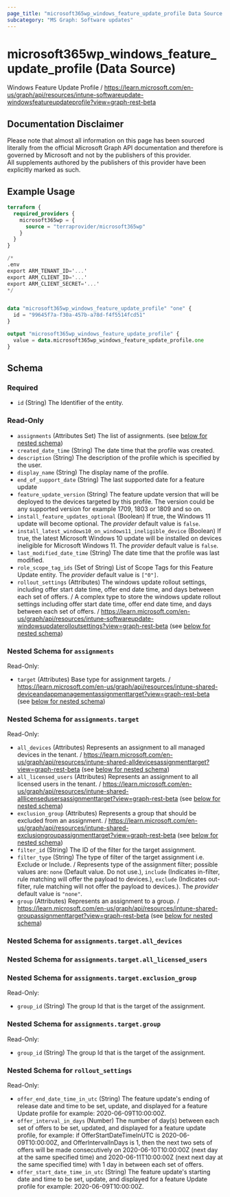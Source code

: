 ```yaml
---
page_title: "microsoft365wp_windows_feature_update_profile Data Source - microsoft365wp"
subcategory: "MS Graph: Software updates"
---
```


# microsoft365wp_windows_feature_update_profile (Data Source)

Windows Feature Update Profile / https://learn.microsoft.com/en-us/graph/api/resources/intune-softwareupdate-windowsfeatureupdateprofile?view=graph-rest-beta

## Documentation Disclaimer

Please note that almost all information on this page has been sourced literally from the official Microsoft Graph API 
documentation and therefore is governed by Microsoft and not by the publishers of this provider.  
All supplements authored by the publishers of this provider have been explicitly marked as such.

## Example Usage

```terraform
terraform {
  required_providers {
    microsoft365wp = {
      source = "terraprovider/microsoft365wp"
    }
  }
}

/*
.env
export ARM_TENANT_ID='...'
export ARM_CLIENT_ID='...'
export ARM_CLIENT_SECRET='...'
*/


data "microsoft365wp_windows_feature_update_profile" "one" {
  id = "99645f7a-f30a-457b-a78d-f4f5514fcd51"
}

output "microsoft365wp_windows_feature_update_profile" {
  value = data.microsoft365wp_windows_feature_update_profile.one
}
```

<!-- schema generated by tfplugindocs -->
## Schema

### Required

- `id` (String) The Identifier of the entity.

### Read-Only

- `assignments` (Attributes Set) The list of assignments. (see [below for nested schema](#nestedatt--assignments))
- `created_date_time` (String) The date time that the profile was created.
- `description` (String) The description of the profile which is specified by the user.
- `display_name` (String) The display name of the profile.
- `end_of_support_date` (String) The last supported date for a feature update
- `feature_update_version` (String) The feature update version that will be deployed to the devices targeted by this profile. The version could be any supported version for example 1709, 1803 or 1809 and so on.
- `install_feature_updates_optional` (Boolean) If true, the Windows 11 update will become optional. The _provider_ default value is `false`.
- `install_latest_windows10_on_windows11_ineligible_device` (Boolean) If true, the latest Microsoft Windows 10 update will be installed on devices ineligible for Microsoft Windows 11. The _provider_ default value is `false`.
- `last_modified_date_time` (String) The date time that the profile was last modified.
- `role_scope_tag_ids` (Set of String) List of Scope Tags for this Feature Update entity. The _provider_ default value is `["0"]`.
- `rollout_settings` (Attributes) The windows update rollout settings, including offer start date time, offer end date time, and days between each set of offers. / A complex type to store the windows update rollout settings including offer start date time, offer end date time, and days between each set of offers. / https://learn.microsoft.com/en-us/graph/api/resources/intune-softwareupdate-windowsupdaterolloutsettings?view=graph-rest-beta (see [below for nested schema](#nestedatt--rollout_settings))

<a id="nestedatt--assignments"></a>
### Nested Schema for `assignments`

Read-Only:

- `target` (Attributes) Base type for assignment targets. / https://learn.microsoft.com/en-us/graph/api/resources/intune-shared-deviceandappmanagementassignmenttarget?view=graph-rest-beta (see [below for nested schema](#nestedatt--assignments--target))

<a id="nestedatt--assignments--target"></a>
### Nested Schema for `assignments.target`

Read-Only:

- `all_devices` (Attributes) Represents an assignment to all managed devices in the tenant. / https://learn.microsoft.com/en-us/graph/api/resources/intune-shared-alldevicesassignmenttarget?view=graph-rest-beta (see [below for nested schema](#nestedatt--assignments--target--all_devices))
- `all_licensed_users` (Attributes) Represents an assignment to all licensed users in the tenant. / https://learn.microsoft.com/en-us/graph/api/resources/intune-shared-alllicensedusersassignmenttarget?view=graph-rest-beta (see [below for nested schema](#nestedatt--assignments--target--all_licensed_users))
- `exclusion_group` (Attributes) Represents a group that should be excluded from an assignment. / https://learn.microsoft.com/en-us/graph/api/resources/intune-shared-exclusiongroupassignmenttarget?view=graph-rest-beta (see [below for nested schema](#nestedatt--assignments--target--exclusion_group))
- `filter_id` (String) The ID of the filter for the target assignment.
- `filter_type` (String) The type of filter of the target assignment i.e. Exclude or Include. / Represents type of the assignment filter; possible values are: `none` (Default value. Do not use.), `include` (Indicates in-filter, rule matching will offer the payload to devices.), `exclude` (Indicates out-filter, rule matching will not offer the payload to devices.). The _provider_ default value is `"none"`.
- `group` (Attributes) Represents an assignment to a group. / https://learn.microsoft.com/en-us/graph/api/resources/intune-shared-groupassignmenttarget?view=graph-rest-beta (see [below for nested schema](#nestedatt--assignments--target--group))

<a id="nestedatt--assignments--target--all_devices"></a>
### Nested Schema for `assignments.target.all_devices`


<a id="nestedatt--assignments--target--all_licensed_users"></a>
### Nested Schema for `assignments.target.all_licensed_users`


<a id="nestedatt--assignments--target--exclusion_group"></a>
### Nested Schema for `assignments.target.exclusion_group`

Read-Only:

- `group_id` (String) The group Id that is the target of the assignment.


<a id="nestedatt--assignments--target--group"></a>
### Nested Schema for `assignments.target.group`

Read-Only:

- `group_id` (String) The group Id that is the target of the assignment.




<a id="nestedatt--rollout_settings"></a>
### Nested Schema for `rollout_settings`

Read-Only:

- `offer_end_date_time_in_utc` (String) The feature update's ending  of release date and time to be set, update, and displayed for a feature Update profile for example: 2020-06-09T10:00:00Z.
- `offer_interval_in_days` (Number) The number of day(s) between each set of offers to be set, updated, and displayed for a feature update profile, for example: if OfferStartDateTimeInUTC is 2020-06-09T10:00:00Z, and OfferIntervalInDays is 1, then the next two sets of offers will be made consecutively on 2020-06-10T10:00:00Z (next day at the same specified time) and 2020-06-11T10:00:00Z (next next day at the same specified time) with 1 day in between each set of offers.
- `offer_start_date_time_in_utc` (String) The feature update's starting date and time to be set, update, and displayed for a feature Update profile for example: 2020-06-09T10:00:00Z.
